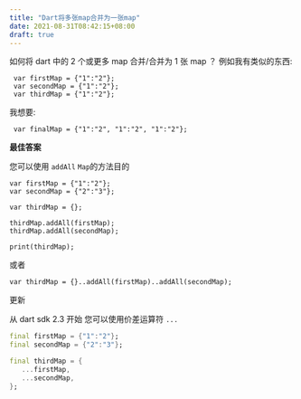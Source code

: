 ```yaml
---
title: "Dart将多张map合并为一张map"
date: 2021-08-31T08:42:15+08:00
draft: true
---
```


如何将 dart 中的 2 个或更多 map 合并/合并为 1 张 map ？
例如我有类似的东西:

```
 var firstMap = {"1":"2"};
 var secondMap = {"1":"2"};
 var thirdMap = {"1":"2"};
```


我想要:

```
 var finalMap = {"1":"2", "1":"2", "1":"2"};
```



**最佳答案**

您可以使用 `addAll` `Map`的方法目的

```
var firstMap = {"1":"2"};
var secondMap = {"2":"3"};

var thirdMap = {};

thirdMap.addAll(firstMap);
thirdMap.addAll(secondMap);

print(thirdMap);
```


或者

```
var thirdMap = {}..addAll(firstMap)..addAll(secondMap);
```


更新

从 dart sdk 2.3 开始
您可以使用价差运算符 `...`

```dart
final firstMap = {"1":"2"};
final secondMap = {"2":"3"};

final thirdMap = {
   ...firstMap,
   ...secondMap,
};
```

